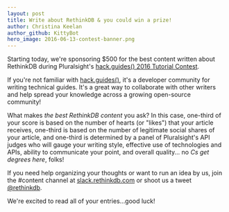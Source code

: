 ```yaml
---
layout: post
title: Write about RethinkDB & you could win a prize!
author: Christina Keelan
author_github: KittyBot
hero_image: 2016-06-13-contest-banner.png
--- 
```

Starting today, we're sponsoring $500 for the best content written about
RethinkDB during Pluralsight's [hack.guides() 2016 Tutorial
Contest](http://tutorials.pluralsight.com/contest/).

If you're not familiar with [hack.guides()](http://tutorials.pluralsight.com/),
it's a developer community for writing technical guides. It's a great way to
collaborate with other writers and help spread your knowledge across a growing
open-source community!
<!--more-->

What makes _the best RethinkDB content_ you ask? In this case, one-third of
your score is based on the number of hearts (or "likes") that your article
receives, one-third is based on the number of legitimate social shares of your
article, and one-third is determined by a panel of Pluralsight's API judges who
will gauge your writing style, effective use of technologies and APIs, ability
to communicate your point, and overall quality... no _Cs get degrees here_,
folks!

If you need help organizing your thoughts or want to run an idea by us, join
the #content channel at [slack.rethinkdb.com](http://slack.rethinkdb.com/) or
shoot us a tweet [@rethinkdb](https://twitter.com/rethinkdb). 

We're excited to read all of your entries...good luck!

